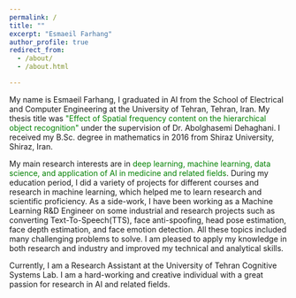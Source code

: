 ```yaml
---
permalink: /
title: ""
excerpt: "Esmaeil Farhang"
author_profile: true
redirect_from: 
  - /about/
  - /about.html

---
```

My name is Esmaeil Farhang, I graduated in AI from the School of Electrical and Computer Engineering at the University of Tehran, Tehran, Iran. My thesis title was <font color="green">"Effect of Spatial frequency content on the hierarchical object recognition"</font> under the supervision of Dr. Abolghasemi Dehaghani. I received my B.Sc. degree in mathematics in 2016 from Shiraz University, Shiraz, Iran.  

My main research interests are in <font color="green"> deep learning, machine learning, data science, and application of AI in medicine and related fields</font>. During my education period, I did a variety of projects for different courses and research in machine learning, which helped me to learn research and scientific proficiency. As a side-work, I have been working as a Machine Learning R&D Engineer on some industrial and research projects such as converting Text-To-Speech(TTS), face anti-spoofing, head pose estimation, face depth estimation, and face emotion detection. All these topics included many challenging problems to solve. I am pleased to apply my knowledge in both research and industry and improved my technical and analytical skills. 

Currently, I am a Research Assistant at the University of Tehran Cognitive Systems Lab. I am a hard-working and creative individual with a great passion for research in AI and related fields.


<!-- I will be a senior from department of ECE at the University of Tehran, Tehran, Iran. I received my B.Sc. degree in 2016 from the Shiraz University, Shiraz, Iran. Since September 2017, I started my Master's program under the supervision of Dr. Abolghasemi Dehaghani. 

My main research interests in the <font color="green"> system and computational neuroscience, deep learning, and  machine learning.</font> As a side-work, I have been a member of HiBrainy working on some industrial projects including (TTS)Text-To-Speech, face anti-spoofing, liveness detection, head pose estimation, face depth estimation, and face emotion detection. 

All these topics include many challenging problems to solve and I'm really happy to use my learning knowledge in both research and industry. Currently, I am Research Assistant at the University of Tehran Cognitive Systems Lab. -->
